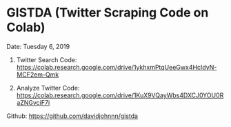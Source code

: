 # GISTDA (Twitter Scraping Code on Colab)

Date: Tuesday 6, 2019

1. Twitter Search
Code: https://colab.research.google.com/drive/1ykhxmPtqUeeGwx4HcIdyN-MCF2em-Qmk

2. Analyze Twitter
Code: https://colab.research.google.com/drive/1KuX9VQayWbs4DXCJ0YOU0RaZNGvciF7i

Github: https://github.com/davidjohnnn/gistda
